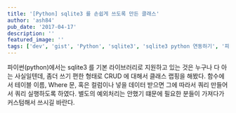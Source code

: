 ```yaml
---
title: '[Python] sqlite3 를 손쉽게 쓰도록 만든 클래스'
author: 'ash84'
pub_date: '2017-04-17'
description: ''
featured_image: ''
tags: ['dev', 'gist', 'Python', 'sqlite3', 'sqlite3 python 연동하기', '파이썬']
---
```


파이썬(python)에서는 sqlite3 를 기본 라이브러리로 지원하고 있는 것은 누구나 다 아는 사실일텐데, 좀더 쓰기 편한 형태로 CRUD 에 대해서 클래스 랩핑을 해봤다. 함수에서 테이블 이름, Where 문, 혹은 컬럼이나 넣을 데이터 받으면 그에 따라서 쿼리 만들어서 쿼리 실행하도록 하였다. 별도의 예외처리는 안했기 떄문에 필요한 분들이 가져다가 커스텀해서 쓰시길 바란다.  

<script src="https://gist.github.com/3864502.js"></script>



